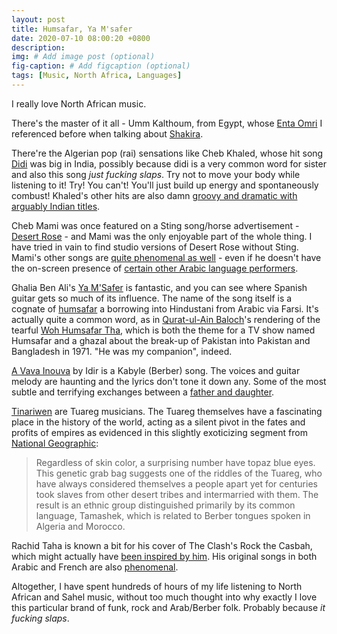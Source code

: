 ```yaml
---
layout: post
title: Humsafar, Ya M'safer
date: 2020-07-10 08:00:20 +0800
description: 
img: # Add image post (optional)
fig-caption: # Add figcaption (optional)
tags: [Music, North Africa, Languages]
---
```


I really love North African music.

There's the master of it all - Umm Kalthoum, from Egypt, whose [Enta Omri](https://www.youtube.com/watch?v=XPGHpBOt5sE) I referenced before when talking about [Shakira](../al-andalus).

There're the Algerian pop (rai) sensations like Cheb Khaled, whose hit song [Didi](https://www.youtube.com/watch?v=tTcnIYYeZI8) was big in India, possibly because didi is a very common word for sister and also this song _just fucking slaps_. Try not to move your body while listening to it! Try! You can't! You'll just build up energy and spontaneously combust! Khaled's other hits are also damn [groovy and dramatic with arguably Indian titles](https://www.youtube.com/watch?v=5iVLRq5Sj8s).

Cheb Mami was once featured on a Sting song/horse advertisement - [Desert Rose](https://www.youtube.com/watch?v=3gzqsmx1KGU) - and Mami was the only enjoyable part of the whole thing. I have tried in vain to find studio versions of Desert Rose without Sting. Mami's other songs are [quite phenomenal as well](https://www.youtube.com/watch?v=0J03yTS-hKE) - even if he doesn't have the on-screen presence of [certain other Arabic language performers](https://www.youtube.com/watch?v=lVlgMEFu1PI). 

Ghalia Ben Ali's [Ya M'Safer](https://www.youtube.com/watch?v=TwegkaPCmt8) is fantastic, and you can see where Spanish guitar gets so much of its influence. The name of the song itself is a cognate of [humsafar](https://en.wiktionary.org/wiki/%D9%85%D8%B3%D8%A7%D9%81%D8%B1#Urdu) a borrowing into Hindustani from Arabic via Farsi. It's actually quite a common word, as in [Qurat-ul-Ain Baloch](../qb)'s rendering of the tearful [Woh Humsafar Tha](https://www.youtube.com/watch?v=3TFFThFNE0Y), which is both the theme for a TV show named Humsafar and a ghazal about the break-up of Pakistan into Pakistan and Bangladesh in 1971. "He was my companion", indeed.

[A Vava Inouva](https://www.youtube.com/watch?v=8qcSdqc7QYo) by Idir is a Kabyle (Berber) song. The voices and guitar melody are haunting and the lyrics don't tone it down any. Some of the most subtle and terrifying exchanges between a [father and daughter](https://lyricstranslate.com/en/vava-inouva-o-father-inouva.html).

[Tinariwen](https://www.youtube.com/watch?v=vACZA9dGvV4) are Tuareg musicians. The Tuareg themselves have a fascinating place in the history of the world, acting as a silent pivot in the fates and profits of empires as evidenced in this slightly exoticizing segment from [National Geographic](https://www.nationalgeographic.com/magazine/2011/09/sahara-tuareg/):
>Regardless of skin color, a surprising number have topaz blue eyes. This genetic grab bag suggests one of the riddles of the Tuareg, who have always considered themselves a people apart yet for centuries took slaves from other desert tribes and intermarried with them. The result is an ethnic group distinguished primarily by its common language, Tamashek, which is related to Berber tongues spoken in Algeria and Morocco.

Rachid Taha is known a bit for his cover of The Clash's Rock the Casbah, which might actually have [been inspired by him](https://en.wikipedia.org/wiki/Rachid_Taha#Carte_de_S%C3%A9jour). His original songs in both Arabic and French are also [phenomenal](https://www.youtube.com/watch?v=Q-nF8ACz4k0).

Altogether, I have spent hundreds of hours of my life listening to North African and Sahel music, without too much thought into why exactly I love this particular brand of funk, rock and Arab/Berber folk. Probably because _it fucking slaps_.
